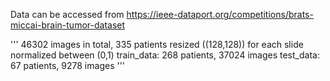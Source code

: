 
Data can be accessed from https://ieee-dataport.org/competitions/brats-miccai-brain-tumor-dataset

'''
46302 images in total, 335 patients
resized ((128,128)) for each slide
normalized between (0,1)
train_data: 268 patients, 37024 images
test_data: 67 patients, 9278 images
'''
